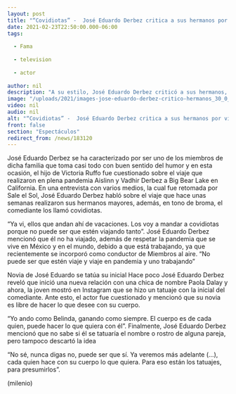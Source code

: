 ```yaml
---
layout: post
title: "“Covidiotas” -  José Eduardo Derbez critica a sus hermanos por viajar en pandemia"
date: 2021-02-23T22:50:00.000-06:00
tags:
  
  - Fama
  
  - television
  
  - actor
  
author: nil
description: "A su estilo, José Eduardo Derbez criticó a sus hermanos, Aislinn y Vadhir, por salir de viaje en plena pandemia. "
image: "/uploads/2021/images-jose-eduardo-derbez-critico-hermanos_30_0_1045_650.jpg"
video: nil
audio: nil
alt: "“Covidiotas” -  José Eduardo Derbez critica a sus hermanos por viajar en pandemia"
front: false
section: "Espectáculos"
redirect_from: /news/183120
---
```


José Eduardo Derbez se ha caracterizado por ser uno de los miembros de dicha familia que toma casi todo con buen sentido del humor y en esta ocasión, el hijo de Victoria Ruffo fue cuestionado sobre el viaje que realizaron en plena pandemia Aislinn y Vadhir Derbez a Big Bear Lake en California. En una entrevista con varios medios, la cual fue retomada por Sale el Sol, José Eduardo Derbez habló sobre el viaje que hace unas semanas realizaron sus hermanos mayores, además, en tono de broma, el comediante los llamó covidiotas. 

“Ya vi, ellos que andan ahí de vacaciones. Los voy a mandar a covidiotas porque no puede ser que estén viajando tanto”. José Eduardo Derbez mencionó que él no ha viajado, además de respetar la pandemia que se vive en México y en el mundo, debido a que está trabajando, ya que recientemente se incorporó como conductor de Miembros al aire. “No puede ser que estén viaje y viaje en pandemia y uno trabajando” 

Novia de José Eduardo se tatúa su inicial Hace poco José Eduardo Derbez reveló que inició una nueva relación con una chica de nombre Paola Dalay y ahora, la joven mostró en Instagram que se hizo un tatuaje con la inicial del comediante. Ante esto, el actor fue cuestionado y mencionó que su novia es libre de hacer lo que desee con su cuerpo. 

“Yo ando como Belinda, ganando como siempre. El cuerpo es de cada quien, puede hacer lo que quiera con él”. Finalmente, José Eduardo Derbez mencionó que no sabe si él se tatuaría el nombre o rostro de alguna pareja, pero tampoco descartó la idea 

“No sé, nunca digas no, puede ser que sí. Ya veremos más adelante (…), cada quien hace con su cuerpo lo que quiera. Para eso están los tatuajes, para presumirlos”. 

(milenio)